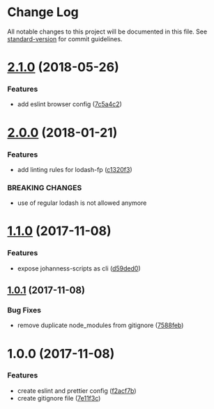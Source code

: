 # Change Log

All notable changes to this project will be documented in this file. See [standard-version](https://github.com/conventional-changelog/standard-version) for commit guidelines.

<a name="2.1.0"></a>
# [2.1.0](https://github.com/johannes-scharlach/johanness-scripts/compare/v2.0.0...v2.1.0) (2018-05-26)


### Features

* add eslint browser config ([7c5a4c2](https://github.com/johannes-scharlach/johanness-scripts/commit/7c5a4c2))



<a name="2.0.0"></a>
# [2.0.0](https://github.com/johannes-scharlach/johanness-scripts/compare/v1.1.0...v2.0.0) (2018-01-21)


### Features

* add linting rules for lodash-fp ([c1320f3](https://github.com/johannes-scharlach/johanness-scripts/commit/c1320f3))


### BREAKING CHANGES

* use of regular lodash is not allowed anymore



<a name="1.1.0"></a>
# [1.1.0](https://github.com/johannes-scharlach/johanness-scripts/compare/v1.0.1...v1.1.0) (2017-11-08)


### Features

* expose johanness-scripts as cli ([d59ded0](https://github.com/johannes-scharlach/johanness-scripts/commit/d59ded0))



<a name="1.0.1"></a>
## [1.0.1](https://github.com/johannes-scharlach/johanness-scripts/compare/v1.0.0...v1.0.1) (2017-11-08)


### Bug Fixes

* remove duplicate node_modules from gitignore ([7588feb](https://github.com/johannes-scharlach/johanness-scripts/commit/7588feb))



<a name="1.0.0"></a>
# 1.0.0 (2017-11-08)


### Features

* create eslint and prettier config ([f2acf7b](https://github.com/johannes-scharlach/johanness-scripts/commit/f2acf7b))
* create gitignore file ([7e11f3c](https://github.com/johannes-scharlach/johanness-scripts/commit/7e11f3c))
